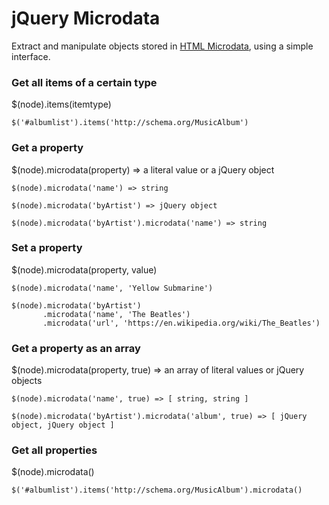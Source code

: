 # jQuery Microdata

Extract and manipulate objects stored in [HTML Microdata](http://www.whatwg.org/specs/web-apps/current-work/multipage/microdata.html), using a simple interface.

### Get all items of a certain type

$(node).items(itemtype)

    $('#albumlist').items('http://schema.org/MusicAlbum')

### Get a property

$(node).microdata(property) => a literal value or a jQuery object

    $(node).microdata('name') => string

    $(node).microdata('byArtist') => jQuery object

    $(node).microdata('byArtist').microdata('name') => string

### Set a property

$(node).microdata(property, value)

	$(node).microdata('name', 'Yellow Submarine')

	$(node).microdata('byArtist')
	       .microdata('name', 'The Beatles')
	       .microdata('url', 'https://en.wikipedia.org/wiki/The_Beatles')

### Get a property as an array

$(node).microdata(property, true) => an array of literal values or jQuery objects

    $(node).microdata('name', true) => [ string, string ]

    $(node).microdata('byArtist').microdata('album', true) => [ jQuery object, jQuery object ]

### Get all properties

$(node).microdata()

    $('#albumlist').items('http://schema.org/MusicAlbum').microdata()
